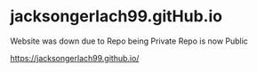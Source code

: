 # jacksongerlach99.gitHub.io

Website was down due to Repo being Private
Repo is now Public

https://jacksongerlach99.github.io/
